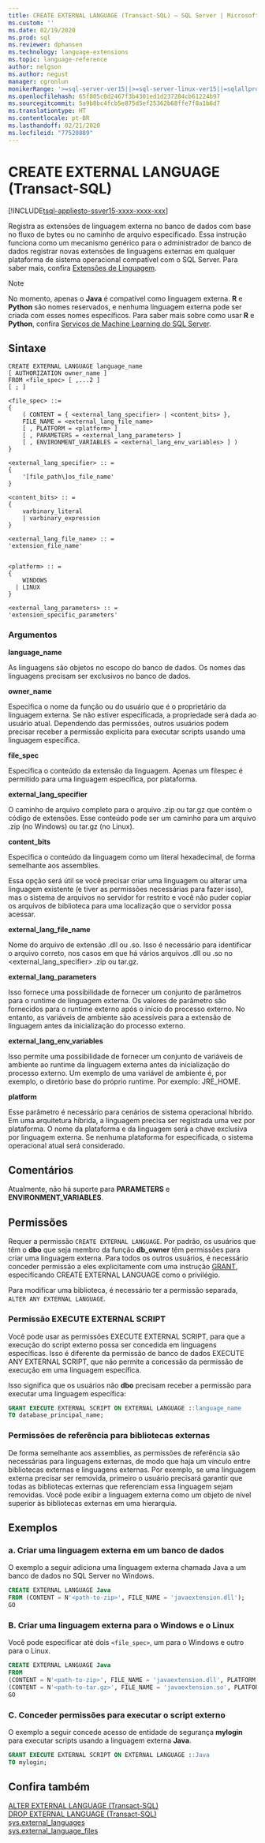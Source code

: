 ```yaml
---
title: CREATE EXTERNAL LANGUAGE (Transact-SQL) – SQL Server | Microsoft Docs
ms.custom: ''
ms.date: 02/19/2020
ms.prod: sql
ms.reviewer: dphansen
ms.technology: language-extensions
ms.topic: language-reference
author: nelgson
ms.author: negust
manager: cgronlun
monikerRange: '>=sql-server-ver15||>=sql-server-linux-ver15||=sqlallproducts-allversions'
ms.openlocfilehash: 65f805c0d2467f3b4301ed1d237284cb61224b97
ms.sourcegitcommit: 5a9b8bc4fcb5e875d5ef25362b68ffe7f8a1b6d7
ms.translationtype: HT
ms.contentlocale: pt-BR
ms.lasthandoff: 02/21/2020
ms.locfileid: "77520889"
---
```

# <a name="create-external-language-transact-sql"></a>CREATE EXTERNAL LANGUAGE (Transact-SQL)
[!INCLUDE[tsql-appliesto-ssver15-xxxx-xxxx-xxx](../../includes/tsql-appliesto-ssver15-xxxx-xxxx-xxx.md)]

Registra as extensões de linguagem externa no banco de dados com base no fluxo de bytes ou no caminho de arquivo especificado. Essa instrução funciona como um mecanismo genérico para o administrador de banco de dados registrar novas extensões de linguagens externas em qualquer plataforma de sistema operacional compatível com o SQL Server. Para saber mais, confira [Extensões de Linguagem](https://docs.microsoft.com/sql/language-extensions/language-extensions-overview).

> [!NOTE]
> No momento, apenas o **Java** é compatível como linguagem externa. **R** e **Python** são nomes reservados, e nenhuma linguagem externa pode ser criada com esses nomes específicos. Para saber mais sobre como usar **R** e **Python**, confira [Serviços de Machine Learning do SQL Server](https://docs.microsoft.com/sql/advanced-analytics/).

## <a name="syntax"></a>Sintaxe

```text
CREATE EXTERNAL LANGUAGE language_name  
[ AUTHORIZATION owner_name ]  
FROM <file_spec> [ ,...2 ]  
[ ; ]  

<file_spec> ::=  
{
    ( CONTENT = { <external_lang_specifier> | <content_bits> },
    FILE_NAME = <external_lang_file_name>
    [ , PLATFORM = <platform> ]
    [ , PARAMETERS = <external_lang_parameters> ]
    [ , ENVIRONMENT_VARIABLES = <external_lang_env_variables> ] )
}

<external_lang_specifier> :: =  
{
    '[file_path\]os_file_name'  
}

<content_bits> :: =  
{
    varbinary_literal
    | varbinary_expression
}

<external_lang_file_name> :: =  
'extension_file_name'


<platform> :: =
{
    WINDOWS
  | LINUX
}

<external_lang_parameters> :: =  
'extension_specific_parameters'
```

### <a name="arguments"></a>Argumentos

**language_name**

As linguagens são objetos no escopo do banco de dados. Os nomes das linguagens precisam ser exclusivos no banco de dados.

**owner_name**

Especifica o nome da função ou do usuário que é o proprietário da linguagem externa. Se não estiver especificada, a propriedade será dada ao usuário atual. Dependendo das permissões, outros usuários podem precisar receber a permissão explícita para executar scripts usando uma linguagem específica.

**file_spec**

Especifica o conteúdo da extensão da linguagem. Apenas um filespec é permitido para uma linguagem específica, por plataforma.

**external_lang_specifier**

O caminho de arquivo completo para o arquivo .zip ou tar.gz que contém o código de extensões. Esse conteúdo pode ser um caminho para um arquivo .zip (no Windows) ou tar.gz (no Linux).

**content_bits**

Especifica o conteúdo da linguagem como um literal hexadecimal, de forma semelhante aos assemblies.

Essa opção será útil se você precisar criar uma linguagem ou alterar uma linguagem existente (e tiver as permissões necessárias para fazer isso), mas o sistema de arquivos no servidor for restrito e você não puder copiar os arquivos de biblioteca para uma localização que o servidor possa acessar.

**external_lang_file_name**

Nome do arquivo de extensão .dll ou .so. Isso é necessário para identificar o arquivo correto, nos casos em que há vários arquivos .dll ou .so no <external_lang_specifier> .zip ou tar.gz.

**external_lang_parameters**

Isso fornece uma possibilidade de fornecer um conjunto de parâmetros para o runtime de linguagem externa. Os valores de parâmetro são fornecidos para o runtime externo após o início do processo externo. No entanto, as variáveis de ambiente são acessíveis para a extensão de linguagem antes da inicialização do processo externo.

**external_lang_env_variables**

Isso permite uma possibilidade de fornecer um conjunto de variáveis de ambiente ao runtime da linguagem externa antes da inicialização do processo externo. Um exemplo de uma variável de ambiente é, por exemplo, o diretório base do próprio runtime. Por exemplo:  JRE_HOME.

**platform**

Esse parâmetro é necessário para cenários de sistema operacional híbrido. Em uma arquitetura híbrida, a linguagem precisa ser registrada uma vez por plataforma. O nome da plataforma e da linguagem será a chave exclusiva por linguagem externa. Se nenhuma plataforma for especificada, o sistema operacional atual será considerado.

## <a name="remarks"></a>Comentários

Atualmente, não há suporte para **PARAMETERS** e **ENVIRONMENT_VARIABLES**.

## <a name="permissions"></a>Permissões

Requer a permissão `CREATE EXTERNAL LANGUAGE`. Por padrão, os usuários que têm o **dbo** que seja membro da função **db_owner** têm permissões para criar uma linguagem externa. Para todos os outros usuários, é necessário conceder permissão a eles explicitamente com uma instrução [GRANT](https://docs.microsoft.com/sql/t-sql/statements/grant-database-permissions-transact-sql), especificando CREATE EXTERNAL LANGUAGE como o privilégio.

Para modificar uma biblioteca, é necessário ter a permissão separada, `ALTER ANY EXTERNAL LANGUAGE`.

### <a name="execute-external-script-permission"></a>Permissão EXECUTE EXTERNAL SCRIPT

Você pode usar as permissões EXECUTE EXTERNAL SCRIPT, para que a execução do script externo possa ser concedida em linguagens específicas. Isso é diferente da permissão de banco de dados EXECUTE ANY EXTERNAL SCRIPT, que não permite a concessão da permissão de execução em uma linguagem específica.

Isso significa que os usuários não **dbo** precisam receber a permissão para executar uma linguagem específica:

```sql
GRANT EXECUTE EXTERNAL SCRIPT ON EXTERNAL LANGUAGE ::language_name 
TO database_principal_name;
```

### <a name="reference-permissions-to-external-libraries"></a>Permissões de referência para bibliotecas externas

De forma semelhante aos assemblies, as permissões de referência são necessárias para linguagens externas, de modo que haja um vínculo entre bibliotecas externas e linguagens externas. Por exemplo, se uma linguagem externa precisar ser removida, primeiro o usuário precisará garantir que todas as bibliotecas externas que referenciam essa linguagem sejam removidas. Você pode exibir a linguagem externa como um objeto de nível superior às bibliotecas externas em uma hierarquia.

## <a name="examples"></a>Exemplos

### <a name="a-create-an-external-language-in-a-database"></a>a. Criar uma linguagem externa em um banco de dados  

O exemplo a seguir adiciona uma linguagem externa chamada Java a um banco de dados no SQL Server no Windows.

```sql
CREATE EXTERNAL LANGUAGE Java 
FROM (CONTENT = N'<path-to-zip>', FILE_NAME = 'javaextension.dll');
GO
```

### <a name="b-create-an-external-language-for-both-windows-and-linux"></a>B. Criar uma linguagem externa para o Windows e o Linux

Você pode especificar até dois `<file_spec>`, um para o Windows e outro para o Linux.

```sql
CREATE EXTERNAL LANGUAGE Java
FROM
(CONTENT = N'<path-to-zip>', FILE_NAME = 'javaextension.dll', PLATFORM = WINDOWS),
(CONTENT = N'<path-to-tar.gz>', FILE_NAME = 'javaextension.so', PLATFORM = LINUX);
GO
```
### <a name="c-grant-permissions-to-execute-external-script"></a>C. Conceder permissões para executar o script externo

O exemplo a seguir concede acesso de entidade de segurança **mylogin** para executar scripts usando a linguagem externa **Java**.

```sql
GRANT EXECUTE EXTERNAL SCRIPT ON EXTERNAL LANGUAGE ::Java 
TO mylogin;
```


## <a name="see-also"></a>Confira também

[ALTER EXTERNAL LANGUAGE (Transact-SQL)](alter-external-language-transact-sql.md)  
[DROP EXTERNAL LANGUAGE (Transact-SQL)](drop-external-language-transact-sql.md)  
[sys.external_languages](../../relational-databases/system-catalog-views/sys-external-languages-transact-sql.md)  
[sys.external_language_files](../../relational-databases/system-catalog-views/sys-external-language-files-transact-sql.md)  

